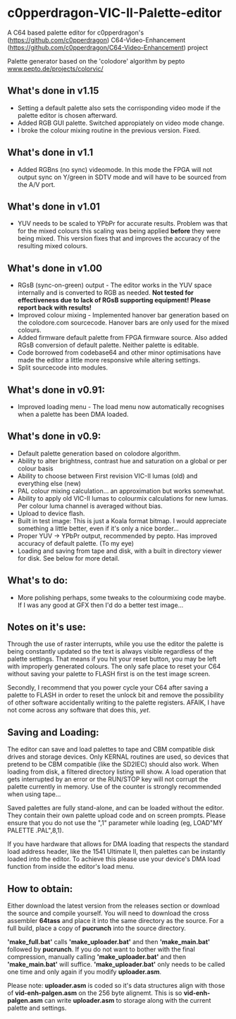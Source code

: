 # c0pperdragon-VIC-II-Palette-editor
A C64 based palette editor for c0pperdragon's (https://github.com/c0pperdragon) C64-Video-Enhancement (https://github.com/c0pperdragon/C64-Video-Enhancement) project
		
Palette generator based on the 'colodore' algorithm by pepto
www.pepto.de/projects/colorvic/

## What's done in v1.15
* Setting a default palette also sets the corrisponding video mode if the palette editor is chosen afterward.
* Added RGB GUI palette.  Switched appropiately on video mode change.
* I broke the colour mixing routine in the previous version.  Fixed.

## What's done in v1.1
* Added RGBns (no sync) videomode.  In this mode the FPGA will not output sync on Y/green in SDTV mode and will have to be sourced from the A/V port.

## What's done in v1.01
* YUV needs to be scaled to YPbPr for accurate results.  Problem was that for the mixed colours this scaling was being applied __before__ they were being mixed.  This version fixes that and improves the accuracy of the resulting mixed colours.

## What's done in v1.00
* RGsB (sync-on-green) output - The editor works in the YUV space internally and is converted to RGB as needed.  **Not tested for effectiveness due to lack of RGsB supporting equipment!  Please report back with results!**
* Improved colour mixing - Implemented hanover bar generation based on the colodore.com sourcecode.  Hanover bars are only used for the mixed colours.
* Added firmware default palette from FPGA firmware source.  Also added RGsB conversion of default palette.  Neither palette is editable.
* Code borrowed from codebase64 and other minor optimisations have made the editor a little more responsive while altering settings.
* Split sourcecode into modules.

## What's done in v0.91:
* Improved loading menu - The load menu now automatically recognises when a palette has been DMA loaded.

## What's done in v0.9:
* Default palette generation based on colodore algorithm.
* Ability to alter brightness, contrast hue and saturation on a global or per colour basis
* Ability to choose between First revision VIC-II lumas (old) and everything else (new)
* PAL colour mixing calculation...  an approximation but works somewhat.
* Ability to apply old VIC-II lumas to colourmix calculations for new lumas.  Per colour luma channel is averaged without bias. 
* Upload to device flash.
* Built in test image: This is just a Koala format bitmap.  I would appreciate something a little better, even if it's only a nice border...
* Proper YUV -> YPbPr output, recommended by pepto.  Has improved accuracy of default palette. (To my eye)
* Loading and saving from tape and disk, with a built in directory viewer for disk.  See below for more detail.

## What's to do:
* More polishing perhaps, some tweaks to the colourmixing code maybe.  If I was any good at GFX then I'd do a better test image...

## Notes on it's use:
Through the use of raster interrupts, while you use the editor the palette is being constantly updated so the text is always visible regardless of the palette settings.  That means if you hit your reset button, you may be left with improperly generated colours.  The only safe place to reset your C64 without saving your palette to FLASH first is on the test image screen.

Secondly, I recommend that you power cycle your C64 after saving a palette to FLASH in order to reset the unlock bit and remove the possibility of other software accidentally writing to the palette registers.  AFAIK, I have not come across any software that does this, *yet*. 

## Saving and Loading:
The editor can save and load palettes to tape and CBM compatible disk drives and storage devices.  Only KERNAL routines are used, so devices that pretend to be CBM compatible (like the SD2IEC) should also work.  When loading from disk, a filtered directory listing will show.  A load operation that gets interrupted by an error or the RUN/STOP key will not corrupt the palette currently in memory.  Use of the counter is strongly recommended when using tape...

Saved palettes are fully stand-alone, and can be loaded without the editor.  They contain their own palette upload code and on screen prompts.  Please ensure that you do not use the ",1" parameter while loading (eg, LOAD"MY PALETTE  .PAL",8,1).

If you have hardware that allows for DMA loading that respects the standard load address header, like the 1541 Ultimate II, then palettes can be instantly loaded into the editor.  To achieve this please use your device's DMA load function from inside the editor's load menu. 
		
## How to obtain:

Either download the latest version from the releases section or download the source and compile yourself.  You will need to download the cross assembler **64tass** and place it into the same directory as the source.  For a full build, place a copy of **pucrunch** into the source directory.

**'make_full.bat'** calls **'make_uploader.bat'** and then **'make_main.bat'** followed by **pucrunch**.  If you do not want to bother with the final compression, manually calling **'make_uploader.bat'** and then **'make_main.bat'** will suffice.  **'make_uploader.bat'** only needs to be called one time and only again if you modify **uploader.asm**.

Please note:  **uploader.asm** is coded so it's data structures align with those of **vid-enh-palgen.asm** on the 256 byte alignemt.  This is so **vid-enh-palgen.asm** can write **uploader.asm** to storage along with the current palette and settings.
						
		
